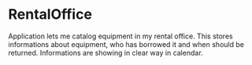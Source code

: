 # RentalOffice
Application lets me catalog equipment in my rental office.
This stores informations about equipment, who has borrowed it and when should be returned.
Informations are showing in clear way in calendar.
